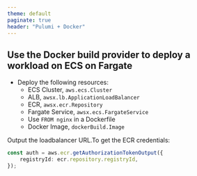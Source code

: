 ```yaml
---
theme: default
paginate: true
header: "Pulumi + Docker"
---
```


## Use the Docker build provider to deploy a workload on ECS on Fargate

- Deploy the following resources:
  - ECS Cluster, `aws.ecs.Cluster`
  - ALB, `awsx.lb.ApplicationLoadBalancer`
  - ECR, `awsx.ecr.Repository`
  - Fargate Service, `awsx.ecs.FargateService`
  - Use `FROM nginx` in a Dockerfile
  - Docker Image, `dockerBuild.Image`

Output the loadbalancer URL.To get the ECR credentials:

```typescript
const auth = aws.ecr.getAuthorizationTokenOutput({
    registryId: ecr.repository.registryId,
});
```
